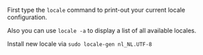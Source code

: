 First type the `locale` command to print-out your current locale configuration. 

Also you can use `locale -a` to display a list of all available locales.

Install new locale via `sudo locale-gen nl_NL.UTF-8`

